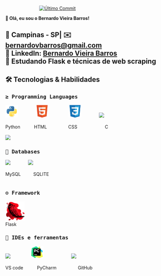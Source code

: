 <div>&nbsp;&nbsp;&nbsp;&nbsp;&nbsp;&nbsp;&nbsp;&nbsp;&nbsp;&nbsp;&nbsp;&nbsp;&nbsp;&nbsp;&nbsp;&nbsp;&nbsp;&nbsp;&nbsp;&nbsp;&nbsp;&nbsp;&nbsp;&nbsp;&nbsp;&nbsp;&nbsp;&nbsp;&nbsp;&nbsp;&nbsp;&nbsp;&nbsp;&nbsp;&nbsp;&nbsp;&nbsp;&nbsp;&nbsp;&nbsp;&nbsp;&nbsp;&nbsp;&nbsp;&nbsp;&nbsp;&nbsp;&nbsp;&nbsp;&nbsp;&nbsp;&nbsp;&nbsp;&nbsp;&nbsp;&nbsp;&nbsp;&nbsp;&nbsp;&nbsp;&nbsp;&nbsp;&nbsp;&nbsp;&nbsp;&nbsp;&nbsp;&nbsp;&nbsp;&nbsp;&nbsp;&nbsp;&nbsp;&nbsp;&nbsp;&nbsp;&nbsp;&nbsp;&nbsp;&nbsp;&nbsp;&nbsp;&nbsp;&nbsp;&nbsp;&nbsp;&nbsp;&nbsp;&nbsp;&nbsp;&nbsp;&nbsp;&nbsp;&nbsp;&nbsp;&nbsp;&nbsp;&nbsp;&nbsp;&nbsp;&nbsp;&nbsp;&nbsp;&nbsp;&nbsp;&nbsp;&nbsp;&nbsp;&nbsp;&nbsp;&nbsp;&nbsp;&nbsp;&nbsp;&nbsp;&nbsp;&nbsp;&nbsp;&nbsp;&nbsp;&nbsp;&nbsp;&nbsp;&nbsp;&nbsp;&nbsp;&nbsp;&nbsp;&nbsp;&nbsp;&nbsp;&nbsp;&nbsp;&nbsp;&nbsp;&nbsp;&nbsp;&nbsp;&nbsp;&nbsp;&nbsp;&nbsp;&nbsp;&nbsp;&nbsp;&nbsp;&nbsp;&nbsp;&nbsp;&nbsp;&nbsp;&nbsp;&nbsp;&nbsp;
<a href="https://github.com/ZelroWs/ZelroWs/commits">
  <img src="https://img.shields.io/github/last-commit/ZelroWs/ZelroWs?style=for-the-badge&logo=github&color=3776AB" alt="Último Commit">
</a>
</div>

**👋 Olá, eu sou o Bernardo Vieira Barros!**

**📍 Campinas - SP| ✉️ bernardovbarros@gmail.com**  
**🔗 LinkedIn:** [Bernardo Vieira Barros](https://www.linkedin.com/in/bernardo-vieira-barros-630573264)  
**🚀 Estudando Flask e técnicas de web scraping**
---

<div>
    <h2>🛠 Tecnologias & Habilidades</h2>
    <h3><samp>≥ Programming Languages</samp><br /></h3>
    <a href="https://www.python.org/about/"><img src="https://raw.githubusercontent.com/devicons/devicon/master/icons/python/python-original.svg" target="_blank" width="40"></a> &nbsp;&nbsp;&nbsp;&nbsp;&nbsp;&nbsp;&nbsp;&nbsp;&nbsp;&nbsp;&nbsp;&nbsp;
    <a href="https://html.spec.whatwg.org/"><img src="https://raw.githubusercontent.com/devicons/devicon/master/icons/html5/html5-original.svg" target="_blank" width="40"></a> &nbsp;&nbsp;&nbsp;&nbsp;&nbsp;&nbsp;&nbsp;&nbsp;&nbsp;&nbsp;&nbsp;&nbsp;&nbsp;&nbsp;
    <a href="https://www.w3.org/Style/CSS/Overview.en.html"><img src="https://raw.githubusercontent.com/devicons/devicon/master/icons/css3/css3-original.svg" target="_blank" width="40"></a> &nbsp;&nbsp;&nbsp;&nbsp;&nbsp;&nbsp;&nbsp;&nbsp;&nbsp;&nbsp;&nbsp;&nbsp;
    <a href="https://learn.microsoft.com/pt-br/cpp/c-language/?view=msvc-170"><img src="https://img.icons8.com/?size=100&id=40670&format=png&color=000000" target="_blank" width="40"></a>
    <br>
    <br>
    Python&nbsp;&nbsp;&nbsp;&nbsp;&nbsp;&nbsp;&nbsp;&nbsp;&nbsp;&nbsp;&nbsp;HTML&nbsp;&nbsp;&nbsp;&nbsp;&nbsp;&nbsp;&nbsp;&nbsp;&nbsp;&nbsp;&nbsp;&nbsp;&nbsp;&nbsp;&nbsp;&nbsp;&nbsp;CSS&nbsp;&nbsp;&nbsp;&nbsp;&nbsp;&nbsp;&nbsp;&nbsp;&nbsp;&nbsp;&nbsp;&nbsp;&nbsp;              &nbsp;&nbsp;&nbsp;&nbsp;&nbsp;&nbsp;&nbsp;&nbsp;C
    <br>
    <br>
    <img height="110em" src="https://github-readme-stats.vercel.app/api/top-langs/?username=ZelroWs&layout=compact&langs_count=7&theme=blue-green&title_color=3776AB&hide=mako"/><br>
    <h3><samp>🎲 Databases</samp><br /></h3>
    <a href="https://www.mysql.com/why-mysql/"><img src="https://img.icons8.com/?size=100&id=jYQqxG8eyJ19&format=png&color=000000" target="_blank" width="40"></a> &nbsp;&nbsp;&nbsp;&nbsp;&nbsp;&nbsp;&nbsp;&nbsp;&nbsp;&nbsp;&nbsp;&nbsp;
    <a href="https://sqlite.org/"><img src="https://img.icons8.com/?size=100&id=VMRAbKfEzssG&format=png&color=22C3E6" target="_blank" width="40"></a> &nbsp;&nbsp;&nbsp;&nbsp;&nbsp;&nbsp;&nbsp;&nbsp;&nbsp;&nbsp;&nbsp;&nbsp;&nbsp;&nbsp;
    <br>
    <br>
    MySQL&nbsp;&nbsp;&nbsp;&nbsp;&nbsp;&nbsp;&nbsp;&nbsp;&nbsp;&nbsp;SQLITE
    <br>
    <br>
    <h3><samp>⚙️ Framework</samp><br /></h3>
    <a href="https://flask.palletsprojects.com/en/stable/"><img src="Flask.png" target="_blank" width="60"></a> &nbsp;&nbsp;&nbsp;&nbsp;&nbsp;&nbsp;&nbsp;&nbsp;&nbsp;&nbsp;&nbsp;&nbsp;&nbsp;&nbsp;
    <br>
    Flask
    <h3><samp>🎒 IDEs e ferramentas</samp><br /></h3>
    <a href="https://code.visualstudio.com/"><img src="https://img.icons8.com/?size=100&id=9OGIyU8hrxW5&format=png&color=000000" target="_blank" width="40"></a> &nbsp;&nbsp;&nbsp;&nbsp;&nbsp;&nbsp;&nbsp;&nbsp;&nbsp;&nbsp;&nbsp;&nbsp;&nbsp;&nbsp;
    <a href="https://www.jetbrains.com/pycharm/"><img src="PyCharm.png" target="_blank" width="40"></a> &nbsp;&nbsp;&nbsp;&nbsp;&nbsp;&nbsp;&nbsp;&nbsp;&nbsp;&nbsp;&nbsp;&nbsp;&nbsp;&nbsp;&nbsp;&nbsp;&nbsp;&nbsp;&nbsp;&nbsp;
    <a href="https://docs.github.com/pt/get-started/start-your-journey/about-github-and-git"><img src="https://img.icons8.com/?size=100&id=3tC9EQumUAuq&format=png&color=FFFFFF" target="_blank" width="40"></a>
    <br>
    <br>
    VS code&nbsp;&nbsp;&nbsp;&nbsp;&nbsp;&nbsp;&nbsp;&nbsp;&nbsp;&nbsp;&nbsp;PyCharm&nbsp;&nbsp;&nbsp;&nbsp;&nbsp;&nbsp;&nbsp;&nbsp;&nbsp;&nbsp;&nbsp;&nbsp;&nbsp;&nbsp;&nbsp;&nbsp;&nbsp;GitHub
